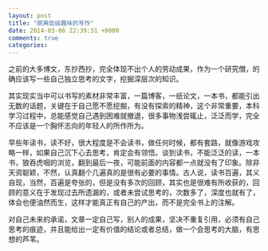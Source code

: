```yaml
---
layout: post
title: "脱离低级趣味的写作"
date: 2014-03-06 22:39:51 +0800
comments: true
categories: 
---
```

之前的大多博文，东抄西抄，完全体现不出个人的劳动成果，作为一个研究僧，的确应该写一些自己独立思考的文字，挖掘深层次的知识。

其实现实当中可以书写的素材非常丰富，一篇博客，一纸论文，一本书，都能引出无数的话题，关键在于自己愿不愿挖掘，有没有探索的精神，这个非常重要，本科学习过程中，总能感觉自己遇到困难就撤退，很多事物浅尝辄止，泛泛而学，完全不应该是一个胸怀志向的年轻人的所作所为。

早些年读书，读不好，很大程度是不会读书，做任何时候，都有套路，就像游戏攻略一样，如果自己沉下心去思考，肯定会有领悟。谈到读书，不能泛泛的读，一本书，狼吞虎咽的浏览，翻到最后一夜，可能前面的内容都一点就没有了印象。除非天资聪颖，不然，认真翻个几遍真的是很有必要的事情。古人说，读书百遍，其义自现，当然，百遍是夸张的，但是没有多次的回顾，其实也是很难有所收获的，回顾的意义在于发现过去所遗漏的，或者未尝试思考的，次数多了，深度也就有了，体会也便油然而生，这样才能真正有自己的产出，而不是完全书上的注解。

对自己未来的承诺，文章一定自己写，别人的成果，坚决不重复引用，必须有自己思考的痕迹，并且能给出一定有价值的结论或者总结，做一个会思考的大脑，有思想的芦苇。
<!-- more -->

